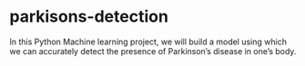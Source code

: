 # parkisons-detection
In this Python Machine learning project, we will build a model using which we can accurately detect the presence of Parkinson’s disease in one’s body.
